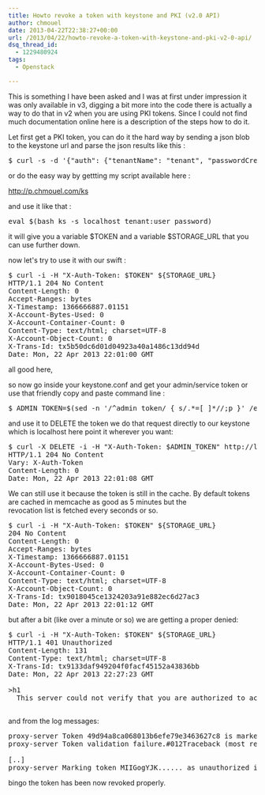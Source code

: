 ```yaml
---
title: Howto revoke a token with keystone and PKI (v2.0 API)
author: chmouel
date: 2013-04-22T22:38:27+00:00
url: /2013/04/22/howto-revoke-a-token-with-keystone-and-pki-v2-0-api/
dsq_thread_id:
  - 1229480924
tags:
  - Openstack

---
```

This is something I have been asked and I was at first under impression it was only available in v3, digging a bit more into the code there is actually a way to do that in v2 when you are using PKI tokens. Since I could not find much documentation online here is a description of the steps how to do it.

Let first get a PKI token, you can do it the hard way by sending a json blob to the keystone url and parse the json results like this :

<pre>$ curl -s -d '{"auth": {"tenantName": "tenant", "passwordCredentials": {"username": "user", "password": "password"}}}' -H 'Content-type: application/json' http://localhost:5000/v2.0/tokens</pre>

or do the easy way by gettting my script available here :

<http://p.chmouel.com/ks>

and use it like that :

<pre>eval $(bash ks -s localhost tenant:user password)</pre>

it will give you a variable $TOKEN and a variable $STORAGE_URL that you can use further down.

now let's try to use it with our swift :

<pre>$ curl -i -H "X-Auth-Token: $TOKEN" ${STORAGE_URL}
HTTP/1.1 204 No Content
Content-Length: 0
Accept-Ranges: bytes
X-Timestamp: 1366666887.01151
X-Account-Bytes-Used: 0
X-Account-Container-Count: 0
Content-Type: text/html; charset=UTF-8
X-Account-Object-Count: 0
X-Trans-Id: tx5b50dc6d01d04923a40a1486c13dd94d
Date: Mon, 22 Apr 2013 22:01:00 GMT</pre>

all good here,

so now go inside your keystone.conf and get your admin/service token or use that friendly copy and paste command line :

<pre>$ ADMIN_TOKEN=$(sed -n '/^admin_token/ { s/.*=[ ]*//;p }' /etc/keystone/keystone.conf)</pre>

and use it to DELETE the token we do that request directly to our keystone which is localhost here point it wherever you want:

<pre>$ curl -X DELETE -i -H "X-Auth-Token: $ADMIN_TOKEN" http://localhost:5000/v2.0/tokens/$TOKEN
HTTP/1.1 204 No Content
Vary: X-Auth-Token
Content-Length: 0
Date: Mon, 22 Apr 2013 22:01:08 GMT</pre>

We can still use it because the token is still in the cache. By default tokens are cached in memcache as good as 5 minutes but the  
revocation list is fetched every seconds or so.

<pre>$ curl -i -H "X-Auth-Token: $TOKEN" ${STORAGE_URL}
204 No Content
Content-Length: 0
Accept-Ranges: bytes
X-Timestamp: 1366666887.01151
X-Account-Bytes-Used: 0
X-Account-Container-Count: 0
Content-Type: text/html; charset=UTF-8
X-Account-Object-Count: 0
X-Trans-Id: tx9018045ce1324203a91e882ec6d27ac3
Date: Mon, 22 Apr 2013 22:01:12 GMT</pre>

but after a bit (like over a minute or so) we are getting a proper denied:

<pre>$ curl -i -H "X-Auth-Token: $TOKEN" ${STORAGE_URL}
HTTP/1.1 401 Unauthorized
Content-Length: 131
Content-Type: text/html; charset=UTF-8
X-Trans-Id: tx9133daf949204f0facf45152a43836bb
Date: Mon, 22 Apr 2013 22:27:23 GMT

>h1<Unauthorized< 

<p>
  This server could not verify that you are authorized to access the document you requested.</html>
  </pre>
  
  
  <p>
    and from the log messages:
  </p>
  
  
  <pre>proxy-server Token 49d94a8ca068013b6efe79e3463627c8 is marked as having been revoked
proxy-server Token validation failure.#012Traceback (most recent call last):#012  File "/opt/stack/python-keystoneclient/keystoneclient/middleware/auth_token.py", line 689, in _validate_user_token#012    verified = self.verify_signed_token(user_token)#012  File "/opt/stack/python-keystoneclient/keystoneclient/middleware/auth_token.py", line 1045, in verify_signed_token#012    raise InvalidUserToken('Token has been revoked')#012InvalidUserToken: Token has been revoked

[..]
proxy-server Marking token MIIGogYJK...... as unauthorized in memcache
</pre>
  
  
  <p>
    bingo the token has been now revoked properly.
  </p>